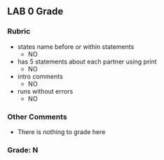 ## LAB 0 Grade

### Rubric
- states name before or within statements
    -  NO
- has 5 statements about each partner using print
    -  NO
- intro comments 
    -  NO
- runs without errors
    -  NO

### Other Comments
- There is nothing to grade here
### Grade: N
